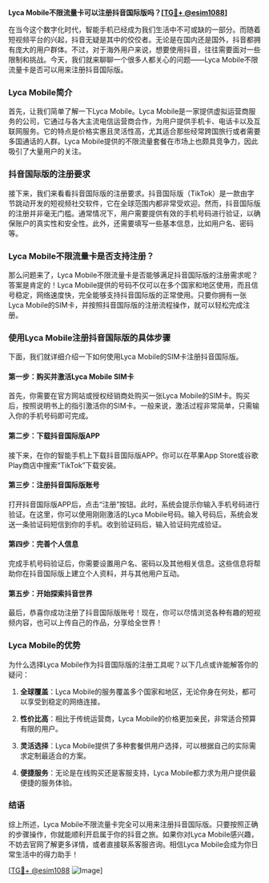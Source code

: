 **Lyca Mobile不限流量卡可以注册抖音国际版吗？[[TG💪+ @esim1088](https://t.me/s/esim1088)]**

在当今这个数字化时代，智能手机已经成为我们生活中不可或缺的一部分。而随着短视频平台的兴起，抖音无疑是其中的佼佼者。无论是在国内还是国外，抖音都拥有庞大的用户群体。不过，对于海外用户来说，想要使用抖音，往往需要面对一些限制和挑战。今天，我们就来聊聊一个很多人都关心的问题——Lyca Mobile不限流量卡是否可以用来注册抖音国际版。

### Lyca Mobile简介

首先，让我们简单了解一下Lyca Mobile。Lyca Mobile是一家提供虚拟运营商服务的公司，它通过与各大主流电信运营商合作，为用户提供手机卡、电话卡以及互联网服务。它的特点是价格实惠且灵活性高，尤其适合那些经常跨国旅行或者需要多国通话的人群。Lyca Mobile提供的不限流量套餐在市场上也颇具竞争力，因此吸引了大量用户的关注。

### 抖音国际版的注册要求

接下来，我们来看看抖音国际版的注册要求。抖音国际版（TikTok）是一款由字节跳动开发的短视频社交软件，它在全球范围内都非常受欢迎。然而，抖音国际版的注册并非毫无门槛。通常情况下，用户需要提供有效的手机号码进行验证，以确保账户的真实性和安全性。此外，还需要填写一些基本信息，比如用户名、密码等。

### Lyca Mobile不限流量卡是否支持注册？

那么问题来了，Lyca Mobile不限流量卡是否能够满足抖音国际版的注册需求呢？答案是肯定的！Lyca Mobile提供的号码不仅可以在多个国家和地区使用，而且信号稳定，网络速度快，完全能够支持抖音国际版的正常使用。只要你拥有一张Lyca Mobile的SIM卡，并按照抖音国际版的注册流程操作，就可以轻松完成注册。

### 使用Lyca Mobile注册抖音国际版的具体步骤

下面，我们就详细介绍一下如何使用Lyca Mobile的SIM卡注册抖音国际版。

#### 第一步：购买并激活Lyca Mobile SIM卡

首先，你需要在官方网站或授权经销商处购买一张Lyca Mobile的SIM卡。购买后，按照说明书上的指引激活你的SIM卡。一般来说，激活过程非常简单，只需输入你的手机号码即可完成。

#### 第二步：下载抖音国际版APP

接下来，在你的智能手机上下载抖音国际版APP。你可以在苹果App Store或谷歌Play商店中搜索“TikTok”下载安装。

#### 第三步：注册抖音国际版账号

打开抖音国际版APP后，点击“注册”按钮。此时，系统会提示你输入手机号码进行验证。在这里，你可以使用刚刚激活的Lyca Mobile号码。输入号码后，系统会发送一条验证码短信到你的手机。收到验证码后，输入验证码完成验证。

#### 第四步：完善个人信息

完成手机号码验证后，你需要设置用户名、密码以及其他相关信息。这些信息将帮助你在抖音国际版上建立个人资料，并与其他用户互动。

#### 第五步：开始探索抖音世界

最后，恭喜你成功注册了抖音国际版账号！现在，你可以尽情浏览各种有趣的短视频内容，也可以上传自己的作品，分享给全世界！

### Lyca Mobile的优势

为什么选择Lyca Mobile作为抖音国际版的注册工具呢？以下几点或许能解答你的疑问：

1. **全球覆盖**：Lyca Mobile的服务覆盖多个国家和地区，无论你身在何处，都可以享受到稳定的网络连接。
   
2. **性价比高**：相比于传统运营商，Lyca Mobile的价格更加亲民，非常适合预算有限的用户。

3. **灵活选择**：Lyca Mobile提供了多种套餐供用户选择，可以根据自己的实际需求定制最适合的方案。

4. **便捷服务**：无论是在线购买还是客服支持，Lyca Mobile都力求为用户提供最便捷的服务体验。

### 结语

综上所述，Lyca Mobile不限流量卡完全可以用来注册抖音国际版。只要按照正确的步骤操作，你就能顺利开启属于你的抖音之旅。如果你对Lyca Mobile感兴趣，不妨去官网了解更多详情，或者直接联系客服咨询。相信Lyca Mobile会成为你日常生活中的得力助手！

[[TG💪+ @esim1088](https://t.me/s/esim1088) ![Image](https://i.postimg.cc/4NQfJmqS/Snipaste-2025-05-13-00-14-12.png)]